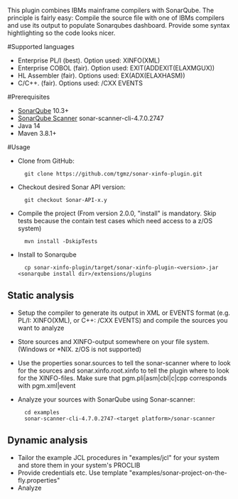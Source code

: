 <!---
/*******************************************************************************
  * Copyright (c) 20.10.2021 Thomas Zierer.
  * All rights reserved. This program and the accompanying materials
  * are made available under the terms of the Eclipse Public License v2.0
  * which accompanies this distribution, and is available at
  * http://www.eclipse.org/legal/epl-v20.html
  *
  * Contributors:
  *    Thomas Zierer - initial API and implementation and/or initial documentation
  *******************************************************************************/
-->
This plugin combines IBMs mainframe compilers with SonarQube. The principle is fairly easy: Compile the source file with one of IBMs compilers and use its output to populate Sonarqubes dashboard. Provide some syntax hightlighting so the code looks nicer.

#Supported languages
* Enterprise PL/I (best). Option used: XINFO(XML)
* Enterprise COBOL (fair). Option used: EXIT(ADDEXIT(ELAXMGUX))
* HL Assembler (fair). Options used: EX(ADX(ELAXHASM))
* C/C++. (fair). Options used: /CXX EVENTS

#Prerequisites
* [SonarQube](http://www.sonarqube.org/downloads/) 10.3+
* [SonarQube Scanner](http://docs.sonarqube.org/display/SCAN/Analyzing+with+SonarQube+Scanner) sonar-scanner-cli-4.7.0.2747
* Java 14
* Maven 3.8.1+

#Usage
* Clone from GitHub:

        git clone https://github.com/tgmz/sonar-xinfo-plugin.git
        
* Checkout desired Sonar API version:

        git checkout Sonar-API-x.y
        
* Compile the project (From version 2.0.0,  "install" is mandatory. Skip tests because the contain test cases which need access to a z/OS system)

        mvn install -DskipTests

* Install to Sonarqube

        cp sonar-xinfo-plugin/target/sonar-xinfo-plugin-<version>.jar <sonarqube install dir>/extensions/plugins

## Static analysis
* Setup the compiler to generate its output in XML or EVENTS format (e.g. PL/I: XINFO(XML), or C++: /CXX EVENTS) and compile the sources you want to analyze
* Store sources and XINFO-output somewhere on your file system. (Windows or *NIX. z/OS is not supported)
* Use the properties sonar.sources to tell the sonar-scanner where to look for the sources and sonar.xinfo.root.xinfo to tell the plugin where to look for the XINFO-files. Make sure that pgm.pli|asm|cbl|c|cpp corresponds with pgm.xml|event
 
* Analyze your sources with SonarQube using Sonar-scanner:

		cd examples
		sonar-scanner-cli-4.7.0.2747-<target platform>/sonar-scanner
        

## Dynamic analysis
* Tailor the example JCL procedures in "examples/jcl" for your system and store them in your system's PROCLIB
* Provide credentials etc. Use template "examples/sonar-project-on-the-fly.properties"
* Analyze


